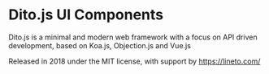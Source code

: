 # Dito.js UI Components

Dito.js is a minimal and modern web framework with a focus on API driven
development, based on Koa.js, Objection.js and Vue.js

Released in 2018 under the MIT license, with support by https://lineto.com/
